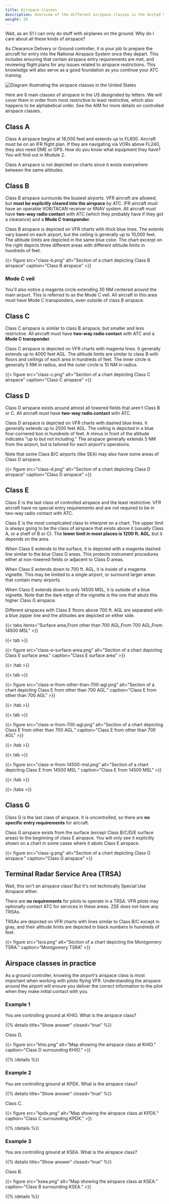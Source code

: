```yaml
---
title: Airspace classes
description: Overview of the different airspace classes in the United States.
weight: 20
---
```


Wait, as an S1 I can only do stuff with airplanes on the ground. Why do I care about all these kinds of airspace?

As Clearance Delivery or Ground controller, it is your job to prepare the aircraft for entry into the National Airspace System once they depart. This includes ensuring that certain airspace entry requirements are met, and reviewing flight plans for any issues related to airspace restrictions. This knowledge will also serve as a good foundation as you continue your ATC training.

![Diagram illustrating the airspace classes in the United States](airspace-classes.png)

Here are 6 main classes of airspace in the US designated by letters. We will cover them in order from most restrictive to least restrictive, which also happens to be alphabetical order. See the AIM for more details on controlled airspace classes.

## Class A

Class A airspace begins at 18,000 feet and extends up to FL600. Aircraft must be on an IFR flight plan. If they are navigating via VORs above FL240, they also need DME or GPS. How do you know what equipment they have? You will find out in Module 2.

Class A airspace is not depicted on charts since it exists everywhere between the same altitudes.

## Class B

Class B airspace surrounds the busiest airports. VFR aircraft are allowed, but **must be explicitly cleared into the airspace** by ATC. IFR aircraft must have an operable VOR/TACAN receiver or RNAV system. All aircraft must have **two-way radio contact** with ATC (which they probably have if they got a clearance) and a **Mode C transponder**.

Class B airspace is depicted on VFR charts with thick blue lines. The extents vary based on each airport, but the ceiling is generally up to 10,000 feet. The altitude limits are depicted in the same blue color. The chart excerpt on the right depicts three different areas with different altitude limits in hundreds of feet.

{{< figure src="class-b.png" alt="Section of a chart depicting Class B airspace" caption="Class B airspace" >}}

### Mode C veil

You'll also notice a magenta circle extending 30 NM centered around the main airport. This is referred to as the Mode C veil. All aircraft in this area must have Mode C transponders, even outside of class B airspace.

## Class C

Class C airspace is similar to class B airspace, but smaller and less restrictive. All aircraft must have **two-way radio contact** with ATC and a **Mode C transponder**.

Class C airspace is depicted on VFR charts with magenta lines. It generally extends up to 4000 feet AGL. The altitude limits are similar to class B with floors and ceilings of each area in hundreds of feet. The inner circle is generally 5 NM in radius, and the outer circle is 10 NM in radius.

{{< figure src="class-c.png" alt="Section of a chart depicting Class C airspace" caption="Class C airspace" >}}

## Class D

Class D airspace exists around almost all towered fields that aren't Class B or C. All aircraft must have **two-way radio contact** with ATC.

Class D airspace is depicted on VFR charts with dashed blue lines. It generally extends up to 2500 feet AGL. The ceiling is depicted in a blue four-cornered box in hundreds of feet. A minus in front of the altitude indicates "up to but not including." The airspace generally extends 5 NM from the airport, but is tailored for each airport's operations.

Note that some Class B/C airports (like SEA) may also have some areas of Class D airspace.

{{< figure src="class-d.png" alt="Section of a chart depicting Class D airspace" caption="Class D airspace" >}}

## Class E

Class E is the last class of controlled airspace and the least restrictive. VFR aircraft have no special entry requirements and are not required to be in two-way radio contact with ATC.

Class E is the most complicated class to interpret on a chart. The upper limit is always going to be the class of airspace that exists above it (usually Class A, or a shelf of B or C). The **lower limit in most places is 1200 ft. AGL**, but it depends on the area.

When Class E extends to the surface, it is depicted with a magenta dashed line similar to the blue Class D areas. This protects instrument procedures either at non-towered fields or adjacent to Class D areas.

When Class E extends down to 700 ft. AGL, it is inside of a magenta vignette. This may be limited to a single airport, or surround larger areas that contain many airports.

When Class E extends down to only 14500 MSL, it is outside of a blue vignette. Note that the dark edge of the vignette is the one that abuts this higher Class G airspace.

Different airspaces with Class E floors above 700 ft. AGL are separated with a blue zipper line and the altitudes are depicted on either side.

{{< tabs items="Surface area,From other than 700 AGL,From 700 AGL,From 14500 MSL" >}}

{{< tab >}}

{{< figure src="class-e-surface-area.png" alt="Section of a chart depicting Class E surface area." caption="Class E surface area" >}}

{{< /tab >}}

{{< tab >}}

{{< figure src="class-e-from-other-than-700-agl.png" alt="Section of a chart depicting Class E from other than 700 AGL." caption="Class E from other than 700 AGL" >}}

{{< /tab >}}

{{< tab >}}

{{< figure src="class-e-from-700-agl.png" alt="Section of a chart depicting Class E from other than 700 AGL." caption="Class E from other than 700 AGL" >}}

{{< /tab >}}

{{< tab >}}

{{< figure src="class-e-from-14500-msl.png" alt="Section of a chart depicting Class E from 14500 MSL." caption="Class E from 14500 MSL" >}}

{{< /tab >}}

{{< /tabs >}}

## Class G

Class G is the last class of airspace. It is uncontrolled, so there are **no specific entry requirements** for aircraft.

Class G airspace exists from the surface (except Class B/C/D/E surface areas) to the beginning of class E airspace. You will only see it explicitly shown on a chart in some cases where it abuts Class E airspace.

{{< figure src="class-g.png" alt="Section of a chart depicting Class G airspace." caption="Class G airspace" >}}

## Terminal Radar Service Area (TRSA)

Wait, this isn't an airspace class! But it's not technically Special Use Airspace either.

There are **no requirements** for pilots to operate in a TRSA. VFR pilots may optionally contact ATC for services in these areas. ZSE does not have any TRSAs.

TRSAs are depicted on VFR charts with lines similar to Class B/C except in gray, and their altitude limits are depicted in black numbers in hundreds of feet.

{{< figure src="tsra.png" alt="Section of a chart depicting the Montgomery TSRA." caption="Montgomery TSRA" >}}

## Airspace classes in practice

As a ground controller, knowing the airport's airspace class is most important when working with pilots flying VFR. Understanding the airspace around the airport will ensure you deliver the correct information to the pilot when they make initial contact with you.

### Example 1

You are controlling ground at KHIO. What is the airspace class?

{{% details title="Show answer" closed="true" %}}

Class D.

{{< figure src="khio.png" alt="Map showing the airspace class at KHIO." caption="Class D surrounding KHIO." >}}

{{% /details %}}

### Example 2

You are controlling ground at KPDX. What is the airspace class?

{{% details title="Show answer" closed="true" %}}

Class C.

{{< figure src="kpdx.png" alt="Map showing the airspace class at KPDX." caption="Class C surrounding KPDX." >}}

{{% /details %}}

### Example 3

You are controlling ground at KSEA. What is the airspace class?

{{% details title="Show answer" closed="true" %}}

Class B.

{{< figure src="ksea.png" alt="Map showing the airspace class at KSEA." caption="Class B surrounding KSEA." >}}

{{% /details %}}
